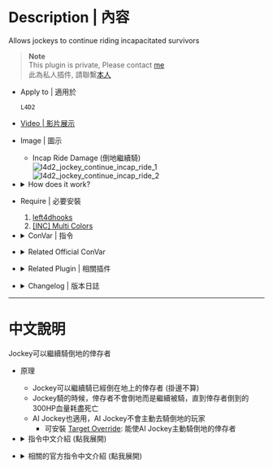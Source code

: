 # Description | 內容
Allows jockeys to continue riding incapacitated survivors

> __Note__ <br/>
This plugin is private, Please contact [me](/#私人插件列表-private-plugins-list)<br/>
此為私人插件, 請聯繫[本人](/#私人插件列表-private-plugins-list)

* Apply to | 適用於
	```
	L4D2
	```

* [Video | 影片展示](https://youtu.be/hSEXo0PvKd4)

* Image | 圖示
	* Incap Ride Damage (倒地繼續騎)
	<br/>![l4d2_jockey_continue_incap_ride_1](image/l4d2_jockey_continue_incap_ride_1.gif)
	<br/>![l4d2_jockey_continue_incap_ride_2](image/l4d2_jockey_continue_incap_ride_2.gif)

* <details><summary>How does it work?</summary>

	* Jockey can ride the survivor who is already incapacitated (Not hanging from ledge)
	* Jockey can continue to ride the survivor who is about be incapacitated. 
		* Jockey keeps riding until survivor's 300 incap HP reached zero
	* By default, AI Jockeys won't target incapacitated survivors
		* You install [Target Override](https://forums.alliedmods.net/showthread.php?p=2688165): Make AI Jockeys target incapacitated survivors
</details>

* Require | 必要安裝
	1. [left4dhooks](https://forums.alliedmods.net/showthread.php?t=321696)
	2. [[INC] Multi Colors](https://github.com/fbef0102/L4D1_2-Plugins/releases/tag/Multi-Colors)

* <details><summary>ConVar | 指令</summary>

	* cfg/sourcemod/l4d2_jockey_continue_incap_ride.cfg
		```php
		// Enable bit flag (add together):
		// 1=humans can ride, 2=AI can ride, 4=Enabled in competitive modes, 8=Enabled in cooperative modes, 16=Announce incap rides
		// 31=all, 0=off.
		l4d2_jockey_continue_incap_ride_enable "31"

		// Damage done by the jockey during an incap ride will be multiplied by this.
		l4d2_jockey_continue_incap_ride_multiplier "3.0"
		```
</details>

* <details><summary>Related Official ConVar</summary>

	* write down the following cvars in cfg/server.cfg
		```php
		// Jockey Recharge after dismounting (Default: 6)
		sm_cvar z_leap_interval_post_ride "6"

		// Jockey Recharge after incapping (Default: 30)
		sm_cvar z_leap_interval_post_incap "30"
		```
</details>

* <details><summary>Related Plugin | 相關插件</summary>

	1. [l4d2_Sinister_Jockey](/L4D_插件/Jockey_Jockey/l4d2_Sinister_Jockey): Allows for unique Jockey abilities to empower the small tyrant.
		> 增強Jockey，賦予多種超能力成為小小的暴君
</details>

* <details><summary>Changelog | 版本日誌</summary>

	* v1.3h (2024-12-15)
		* Fixed error if jockey tries to ride other infected's victim

	* v1.2h (2023-11-25)
		* Add gamedata to support damage hurt, thanks to [Forgetest](https://github.com/jensewe)

	* v1.1h (2023-11-22)
		* Jockey now can ride incapacitated survivors

	* v1.0h (2023-2-28)
		* Rename all cvars
		* Remake code, convert code to latest syntax
		* Fix warnings when compiling on SourceMod 1.11.
		* Optimize code and improve performance
		* Replace Gamedata, l4d2_direct.txt with left4dhooks

	* v1.5
		* [Original Plugin by dcx2](https://forums.alliedmods.net/showthread.php?t=216739)
</details>

- - - -
# 中文說明
Jockey可以繼續騎倒地的倖存者

* 原理
	* Jockey可以繼續騎已經倒在地上的倖存者 (掛邊不算)
	* Jockey騎的時候，倖存者不會倒地而是繼續被騎，直到倖存者倒到的300HP血量耗盡死亡
	* AI Jockey也適用，AI Jockey不會主動去騎倒地的玩家
		* 可安裝 [Target Override](https://forums.alliedmods.net/showthread.php?p=2688165): 能使AI Jockey主動騎倒地的倖存者

* <details><summary>指令中文介紹 (點我展開)</summary>

	* cfg/sourcemod/l4d2_jockey_continue_incap_ride.cfg
		```php
		// 請將想要的功能的數字相加起來 (31=全部, 0=關閉此插件) 
		// 1=人類玩家扮演的Jockey可以騎, 2=Bot Jockey適用, 4=在對抗/清道夫模式開啟插件, 8=在戰役/生存/寫實模式開啟插件, 16=顯示提示
		l4d2_jockey_continue_incap_ride_enable "31"

		// 設定倒地狀態繼續騎的倍率傷害
		l4d2_jockey_continue_incap_ride_multiplier "3.0"
		```
</details>

* <details><summary>相關的官方指令中文介紹 (點我展開)</summary>

	* 以下指令寫入文件 cfg/server.cfg，可自行調整
		```php
		// Jockey 騎未倒地的倖存者，被解除控制時的能力CD (預設: 6)
		sm_cvar z_leap_interval_post_ride "6"

		// Jockey 騎倒地的倖存者，被解除控制時的能力CD (預設: 30)
		sm_cvar z_leap_interval_post_incap "30"
		```
</details>